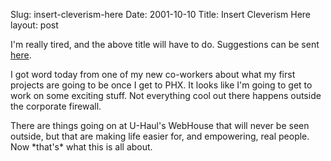 Slug: insert-cleverism-here
Date: 2001-10-10
Title: Insert Cleverism Here
layout: post

I&#39;m really tired, and the above title will have to do. Suggestions can be sent <a href="mailto:steve@redmonk.net?subject=a%20cleverism">here</a>.<p>

I got word today from one of my new co-workers about what my first projects are going to be once I get to PHX. It looks like I&#39;m going to get to work on some exciting stuff. Not everything cool out there happens outside the corporate firewall.

<p>There are things going on at U-Haul&#39;s WebHouse that will never be seen outside, but that are making life easier for, and empowering, real people. Now *that&#39;s* what this is all about.</p></p>
